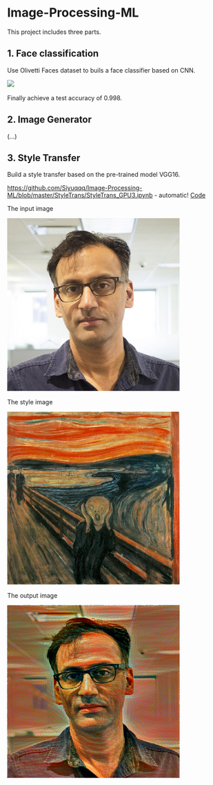 # Image-Processing-ML
This project includes three parts.

## 1. Face classification

Use Olivetti Faces dataset to buils a face classifier based on CNN.


![](https://github.com/Siyuqqq/Image-Processing-ML/blob/master/FaceClassification_CNN/olivettifaces.gif?raw=true)

Finally achieve a test accuracy of 0.998.



## 2. Image Generator
(...)



## 3. Style Transfer
Build a style transfer based on the pre-trained model VGG16.

https://github.com/Siyuqqq/Image-Processing-ML/blob/master/StyleTrans/StyleTrans_GPU3.ipynb - automatic!
[Code](https://github.com/Siyuqqq/Image-Processing-ML/blob/master/StyleTrans/StyleTrans_GPU3.ipynb)

The input image

![](/StyleTrans/input.png)

The style image

![](/StyleTrans/style.png)

The output image

![](/StyleTrans/output.png)
